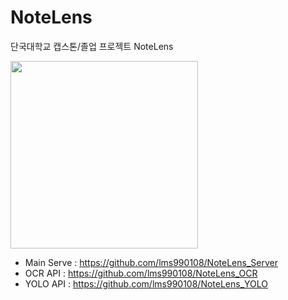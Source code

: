 # NoteLens
단국대학교 캡스톤/졸업 프로젝트 NoteLens

<img src="https://github.com/lms990108/NoteLens/assets/103021300/5a6bc04c-1e1d-4504-aa8e-9644f20e7f0b" height="300"/>


- Main Serve : https://github.com/lms990108/NoteLens_Server
- OCR API : https://github.com/lms990108/NoteLens_OCR
- YOLO API : https://github.com/lms990108/NoteLens_YOLO
